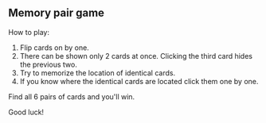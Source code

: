 ## **Memory pair game**

How to play:
1. Flip cards on by one.
2. There can be shown only 2 cards at once. Clicking the third card hides the previous two.
3. Try to memorize the location of identical cards.
4. If you know where the identical cards are located click them one by one.

Find all 6 pairs of cards and you'll win.

Good luck!

